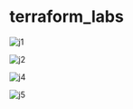 # terraform_labs

![j1](https://user-images.githubusercontent.com/13887135/183266052-551c3603-1f98-42d0-8c2c-676eea801484.png)

![j2](https://user-images.githubusercontent.com/13887135/183266054-552621e9-b69a-4bcb-9844-cd740dd45d38.png)

![j4](https://user-images.githubusercontent.com/13887135/183266049-af8e9801-03c2-4d22-a7c3-aeedbaa3d95e.png)

![j5](https://user-images.githubusercontent.com/13887135/183266051-309818f0-7fae-4881-8765-db4fd723ccba.png)

